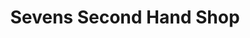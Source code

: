 ---
title: "Sevens Second Hand Shop"
url: /athirapuzha-kerala/sevens-second-hand-shop/
shop: Allgemein
---